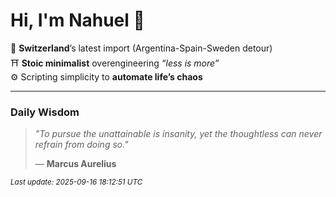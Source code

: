 # Hi, I'm Nahuel :tiger:

📍 **Switzerland**’s latest import (Argentina-Spain-Sweden detour)  
⛩️ **Stoic minimalist** overengineering *“less is more”*  
⚙️ Scripting simplicity to **automate life’s chaos**

---

### Daily Wisdom
> _"To pursue the unattainable is insanity, yet the thoughtless can never refrain from doing so."_  
>
> — **Marcus Aurelius**

<sub>*Last update: 2025-09-16 18:12:51 UTC*</sub>

